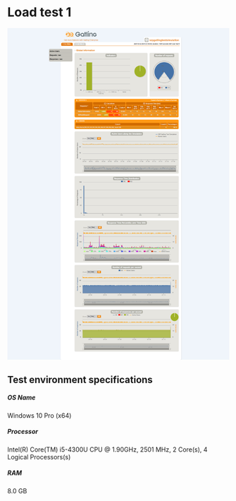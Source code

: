 # Load test 1

![image](load_test_result_1_1.png)

## Test environment specifications
##### OS Name
Windows 10 Pro (x64)
##### Processor
Intel(R) Core(TM) i5-4300U CPU @ 1.90GHz, 2501 MHz, 2 Core(s), 4 Logical Processors(s)
##### RAM
8.0 GB